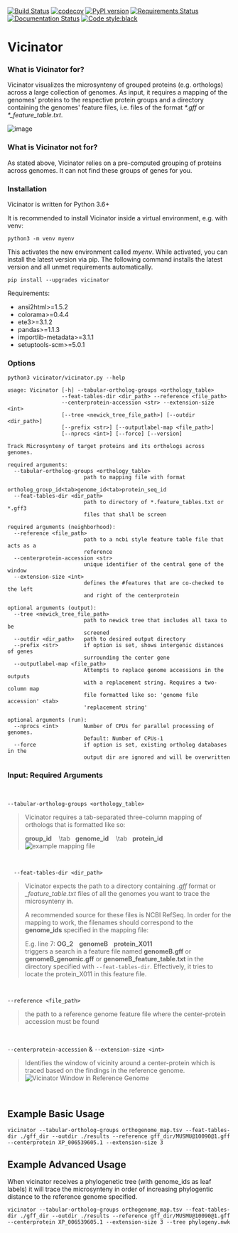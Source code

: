 [![Build Status](https://www.travis-ci.org/ba1/Vicinator.svg?branch=master)](https://www.travis-ci.org/ba1/Vicinator) 
[![codecov](https://codecov.io/gh/ba1/Vicinator/branch/master/graph/badge.svg)](https://codecov.io/gh/ba1/Vicinator) 
[![PyPI version](https://badge.fury.io/py/Vicinator.svg)](https://badge.fury.io/py/Vicinator) 
[![Requirements Status](https://requires.io/github/ba1/Vicinator/requirements.svg?branch=master)](https://requires.io/github/ba1/Vicinator/requirements/?branch=master) 
[![Documentation Status](https://readthedocs.org/projects/vicinator/badge/?version=latest)](https://vicinator.readthedocs.io/en/latest/?badge=latest) 
[![Code style:black](https://img.shields.io/badge/code%20style-black-000000.svg)](https://github.com/psf/black)

# Vicinator

### What is Vicinator for?

Vicinator visualizes the microsynteny of grouped proteins (e.g. orthologs) across a large collection of genomes. 
As input, it requires a mapping of the genomes' proteins to the respective protein groups and a directory containing 
the genomes' feature files, i.e. files of the format *\*.gff* or *\*_feature_table.txt*.

![image](https://user-images.githubusercontent.com/8181764/104918766-86b5e980-5995-11eb-8a6b-9f2505c74973.png)


### What is Vicinator not for?

As stated above, Vicinator relies on a pre-computed grouping of proteins across genomes. It can not find these 
groups of genes for you.

### Installation

Vicinator is written for Python 3.6+

It is recommended to install Vicinator inside a virtual environment, e.g. with venv:

`python3 -m venv myenv`

This activates the new environment called *myenv*. While activated, you can install the latest version via pip. 
The following command installs the latest version and all unmet requirements automatically.

`pip install --upgrades vicinator`

Requirements:
  -    ansi2html>=1.5.2
  -    colorama>=0.4.4
  -    ete3>=3.1.2
  -    pandas>=1.1.3
  -    importlib-metadata>=3.1.1
  -    setuptools-scm>=5.0.1

### Options

```
python3 vicinator/vicinator.py --help
                                                                                                                                                                                                  
usage: Vicinator [-h] --tabular-ortholog-groups <orthology_table>
                 --feat-tables-dir <dir_path> --reference <file_path>
                 --centerprotein-accession <str> --extension-size <int>
                 [--tree <newick_tree_file_path>] [--outdir <dir_path>]
                 [--prefix <str>] [--outputlabel-map <file_path>]
                 [--nprocs <int>] [--force] [--version]

Track Microsynteny of target proteins and its orthologs across genomes.

required arguments:
  --tabular-ortholog-groups <orthology_table>
                        path to mapping file with format
                        ortholog_group_id<tab>genome_id<tab>protein_seq_id
  --feat-tables-dir <dir_path>
                        path to directory of *.feature_tables.txt or *.gff3
                        files that shall be screen

required arguments (neighborhood):
  --reference <file_path>
                        path to a ncbi style feature table file that acts as a
                        reference
  --centerprotein-accession <str>
                        unique identifier of the central gene of the window
  --extension-size <int>
                        defines the #features that are co-checked to the left
                        and right of the centerprotein

optional arguments (output):
  --tree <newick_tree_file_path>
                        path to newick tree that includes all taxa to be
                        screened
  --outdir <dir_path>   path to desired output directory
  --prefix <str>        if option is set, shows intergenic distances of genes
                        surrounding the center gene
  --outputlabel-map <file_path>
                        Attempts to replace genome accessions in the outputs
                        with a replacement string. Requires a two-column map
                        file formatted like so: 'genome file accession' <tab>
                        'replacement string'

optional arguments (run):
  --nprocs <int>        Number of CPUs for parallel processing of genomes.
                        Default: Number of CPUs-1
  --force               if option is set, existing ortholog databases in the
                        output dir are ignored and will be overwritten
```

### Input: Required Arguments

<br/>

`--tabular-ortholog-groups <orthology_table>`

>Vicinator requires a tab-separated three-column mapping of orthologs that is formatted like so:
>
> **group_id** &nbsp;&nbsp; \tab &nbsp;&nbsp;**genome_id** &nbsp;&nbsp; \tab &nbsp;&nbsp;**protein_id**
> ![example mapping file](https://user-images.githubusercontent.com/8181764/104924281-815c9d00-599d-11eb-9cb5-3e309f188bcd.png)

<br/>

`  --feat-tables-dir <dir_path>`

>Vicinator expects the path to a directory containing *.gff* format or *_feature_table.txt* 
> files of all the genomes you want to trace the microsynteny in.
>
> A recommended source for these files is NCBI RefSeq. In order for the mapping to work, the filenames 
> should correspond to the **genome_ids** specified in the mapping file:
> 
> E.g. line 7: **OG_2 &nbsp;&nbsp;  genomeB  &nbsp;&nbsp; protein_X011**
> <br/>
> triggers a search in a feature file named **genomeB.gff** or **genomeB_genomic.gff** or **genomeB_feature_table.txt** 
> in the directory specified with `--feat-tables-dir`. Effectively, it tries to locate the protein_X011 in this feature file. 

<br/>

`--reference <file_path>`
> the path to a reference genome feature file where the center-protein accession must be found

<br/>

`--centerprotein-accession` & `--extension-size <int>`

>Identifies the window of vicinity around a center-protein which is traced based on the findings in the reference 
> genome.  
> ![Vicinator Window in Reference Genome](https://user-images.githubusercontent.com/8181764/104915463-f83f6900-5990-11eb-9930-552b95109d16.png)

<br/>

## Example Basic Usage

`vicinator --tabular-ortholog-groups orthogenome_map.tsv --feat-tables-dir ./gff_dir --outdir ./results --reference gff_dir/MUSMU@10090@1.gff --centerprotein XP_006539605.1 --extension-size 3`

## Example Advanced Usage

When vicinator receives a phylogenetic tree (with genome_ids as leaf labels) it will trace the microsynteny in order of 
increasing phylogentic distance to the reference genome specified. 

`vicinator --tabular-ortholog-groups orthogenome_map.tsv --feat-tables-dir ./gff_dir --outdir ./results --reference gff_dir/MUSMU@10090@1.gff --centerprotein XP_006539605.1 --extension-size 3 --tree phylogeny.nwk`


